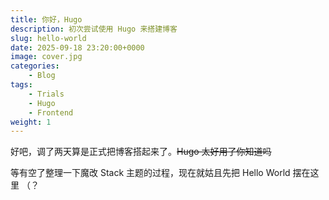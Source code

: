 ```yaml
---
title: 你好，Hugo
description: 初次尝试使用 Hugo 来搭建博客
slug: hello-world
date: 2025-09-18 23:20:00+0000
image: cover.jpg
categories:
    - Blog
tags:
    - Trials
    - Hugo
    - Frontend
weight: 1
---
```


好吧，调了两天算是正式把博客搭起来了。~~Hugo 太好用了你知道吗~~

等有空了整理一下魔改 Stack 主题的过程，现在就姑且先把 Hello World 摆在这里 （？
